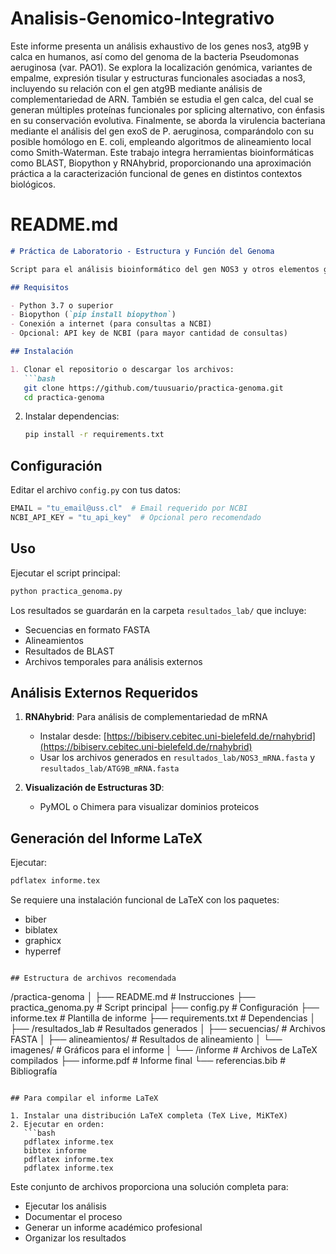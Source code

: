 # Analisis-Genomico-Integrativo

Este informe presenta un análisis exhaustivo de los genes nos3, atg9B y calca en humanos, así como del genoma de la bacteria Pseudomonas aeruginosa (var. PAO1). Se explora la localización genómica, variantes de empalme, expresión tisular y estructuras funcionales asociadas a nos3, incluyendo su relación con el gen atg9B mediante análisis de complementariedad de ARN. También se estudia el gen calca, del cual se generan múltiples proteínas funcionales por splicing alternativo, con énfasis en su conservación evolutiva. Finalmente, se aborda la virulencia bacteriana mediante el análisis del gen exoS de P. aeruginosa, comparándolo con su posible homólogo en E. coli, empleando algoritmos de alineamiento local como Smith-Waterman. Este trabajo integra herramientas bioinformáticas como BLAST, Biopython y RNAhybrid, proporcionando una aproximación práctica a la caracterización funcional de genes en distintos contextos biológicos.

# README.md

```markdown
# Práctica de Laboratorio - Estructura y Función del Genoma

Script para el análisis bioinformático del gen NOS3 y otros elementos genómicos como parte del Doctorado en Biología Computacional.

## Requisitos

- Python 3.7 o superior
- Biopython (`pip install biopython`)
- Conexión a internet (para consultas a NCBI)
- Opcional: API key de NCBI (para mayor cantidad de consultas)

## Instalación

1. Clonar el repositorio o descargar los archivos:
   ```bash
   git clone https://github.com/tuusuario/practica-genoma.git
   cd practica-genoma
   ```

2. Instalar dependencias:
   ```bash
   pip install -r requirements.txt
   ```

## Configuración

Editar el archivo `config.py` con tus datos:
```python
EMAIL = "tu_email@uss.cl"  # Email requerido por NCBI
NCBI_API_KEY = "tu_api_key"  # Opcional pero recomendado
```

## Uso

Ejecutar el script principal:
```bash
python practica_genoma.py
```

Los resultados se guardarán en la carpeta `resultados_lab/` que incluye:
- Secuencias en formato FASTA
- Alineamientos
- Resultados de BLAST
- Archivos temporales para análisis externos

## Análisis Externos Requeridos

1. **RNAhybrid**: Para análisis de complementariedad de mRNA
   - Instalar desde: [https://bibiserv.cebitec.uni-bielefeld.de/rnahybrid](https://bibiserv.cebitec.uni-bielefeld.de/rnahybrid)
   - Usar los archivos generados en `resultados_lab/NOS3_mRNA.fasta` y `resultados_lab/ATG9B_mRNA.fasta`

2. **Visualización de Estructuras 3D**:
   - PyMOL o Chimera para visualizar dominios proteicos

## Generación del Informe LaTeX

Ejecutar:
```bash
pdflatex informe.tex
```

Se requiere una instalación funcional de LaTeX con los paquetes:
- biber
- biblatex
- graphicx
- hyperref
```

## Estructura de archivos recomendada

```
/practica-genoma
│
├── README.md               # Instrucciones
├── practica_genoma.py      # Script principal
├── config.py               # Configuración
├── informe.tex            # Plantilla de informe
├── requirements.txt        # Dependencias
│
├── /resultados_lab         # Resultados generados
│   ├── secuencias/         # Archivos FASTA
│   ├── alineamientos/      # Resultados de alineamiento
│   └── imagenes/           # Gráficos para el informe
│
└── /informe                # Archivos de LaTeX compilados
    ├── informe.pdf         # Informe final
    └── referencias.bib     # Bibliografía
```

## Para compilar el informe LaTeX

1. Instalar una distribución LaTeX completa (TeX Live, MiKTeX)
2. Ejecutar en orden:
   ```bash
   pdflatex informe.tex
   bibtex informe
   pdflatex informe.tex
   pdflatex informe.tex
   ```

Este conjunto de archivos proporciona una solución completa para:
- Ejecutar los análisis
- Documentar el proceso
- Generar un informe académico profesional
- Organizar los resultados
